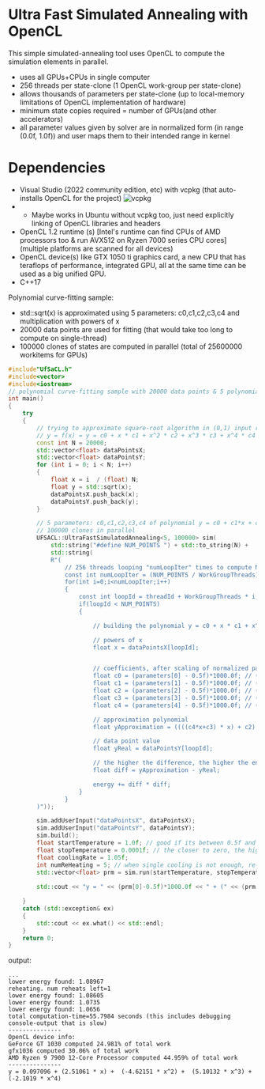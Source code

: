 # Ultra Fast Simulated Annealing with OpenCL

This simple simulated-annealing tool uses OpenCL to compute the simulation elements in parallel.

- uses all GPUs+CPUs in single computer
- 256 threads per state-clone (1 OpenCL work-group per state-clone)
- allows thousands of parameters per state-clone (up to local-memory limitations of OpenCL implementation of hardware)
- minimum state copies required = number of GPUs(and other accelerators)
- all parameter values given by solver are in normalized form (in range (0.0f, 1.0f)) and user maps them to their intended range in kernel

# Dependencies

- Visual Studio (2022 community edition, etc) with vcpkg (that auto-installs OpenCL for the project) ![vcpkg](https://github.com/tugrul512bit/libGPGPU/assets/23708129/4a064dcb-b967-478d-a15f-fc69f4e3e9ee)
- - Maybe works in Ubuntu without vcpkg too, just need explicitly linking of OpenCL libraries and headers
- OpenCL 1.2 runtime (s) [Intel's runtime can find CPUs of AMD processors too & run AVX512 on Ryzen 7000 series CPU cores] (multiple platforms are scanned for all devices)
- OpenCL device(s) like GTX 1050 ti graphics card, a new CPU that has teraflops of performance, integrated GPU, all at the same time can be used as a big unified GPU.
- C++17

Polynomial curve-fitting sample: 

- std::sqrt(x) is approximated using 5 parameters: c0,c1,c2,c3,c4 and multiplication with powers of x
- 20000 data points are used for fitting (that would take too long to compute on single-thread)
- 100000 clones of states are computed in parallel (total of 25600000 workitems for GPUs)

```C++
#include"UfSaCL.h"
#include<vector>
#include<iostream>
// polynomial curve-fitting sample with 20000 data points & 5 polynomial coefficients
int main()
{
    try
    {
        // trying to approximate square-root algorithm in (0,1) input range by a polynomial
        // y = f(x) = y = c0 + x * c1 + x^2 * c2 + x^3 * c3 + x^4 * c4
        const int N = 20000;
        std::vector<float> dataPointsX;
        std::vector<float> dataPointsY;
        for (int i = 0; i < N; i++)
        {
            float x = i  / (float) N;
            float y = std::sqrt(x);
            dataPointsX.push_back(x);
            dataPointsY.push_back(y);
        }

        // 5 parameters: c0,c1,c2,c3,c4 of polynomial y = c0 + c1*x + c2*x^2 + c3*x^3 + c4*x^4
        // 100000 clones in parallel
        UFSACL::UltraFastSimulatedAnnealing<5, 100000> sim(
            std::string("#define NUM_POINTS ") + std::to_string(N) + 
            std::string(
            R"(
                // 256 threads looping "numLoopIter" times to compute NUM_POINTS data points error (energy)
                const int numLoopIter = (NUM_POINTS / WorkGroupThreads) + 1;
                for(int i=0;i<numLoopIter;i++)
                {
                    const int loopId = threadId + WorkGroupThreads * i;
                    if(loopId < NUM_POINTS)
                    {

                        // building the polynomial y = c0 + x * c1 + x^2 * c2 + x^3 * c3 + x^4 * c4

                        // powers of x
                        float x = dataPointsX[loopId];


                        // coefficients, after scaling of normalized parameters
                        float c0 = (parameters[0] - 0.5f)*1000.0f; // (-500,+500) range
                        float c1 = (parameters[1] - 0.5f)*1000.0f; // (-500,+500) range
                        float c2 = (parameters[2] - 0.5f)*1000.0f; // (-500,+500) range
                        float c3 = (parameters[3] - 0.5f)*1000.0f; // (-500,+500) range
                        float c4 = (parameters[4] - 0.5f)*1000.0f; // (-500,+500) range

                        // approximation polynomial
                        float yApproximation = ((((c4*x+c3) * x) + c2) * x + c1) * x + c0;

                        // data point value
                        float yReal = dataPointsY[loopId];

                        // the higher the difference, the higher the energy
                        float diff = yApproximation - yReal;

                        energy += diff * diff;
                    }
                }
        )"));

        sim.addUserInput("dataPointsX", dataPointsX);
        sim.addUserInput("dataPointsY", dataPointsY);
        sim.build();
        float startTemperature = 1.0f; // good if its between 0.5f and 1.0f
        float stopTemperature = 0.0001f; // the closer to zero, the higher the accuracy, the slower to solution
        float coolingRate = 1.05f;
        int numReHeating = 5; // when single cooling is not enough, re-start the process multiple times while keeping the best solution
        std::vector<float> prm = sim.run(startTemperature, stopTemperature, coolingRate, numReHeating,false,false,true);
        
        std::cout << "y = " << (prm[0]-0.5f)*1000.0f << " + (" << (prm[1] - 0.5f) * 1000.0f << " * x) + " << " (" << (prm[2] - 0.5f) * 1000.0f << " * x^2) + " << " (" << (prm[3] - 0.5f) * 1000.0f << " * x^3) + " << " (" << (prm[4] - 0.5f) * 1000.0f << " * x^4) "<< std::endl;

    }
    catch (std::exception& ex)
    {
        std::cout << ex.what() << std::endl;
    }
    return 0;
}
```

output:

```
...
lower energy found: 1.08967
reheating. num reheats left=1
lower energy found: 1.08605
lower energy found: 1.0735
lower energy found: 1.0656
total computation-time=55.7984 seconds (this includes debugging console-output that is slow)
---------------
OpenCL device info:
GeForce GT 1030 computed 24.981% of total work
gfx1036 computed 30.06% of total work
AMD Ryzen 9 7900 12-Core Processor computed 44.959% of total work
---------------
y = 0.097096 + (2.51061 * x) +  (-4.62151 * x^2) +  (5.10132 * x^3) +  (-2.1019 * x^4)
```

